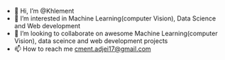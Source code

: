 - 👋 Hi, I’m @Khlement
- 👀 I’m interested in Machine Learning(computer Vision), Data Science and Web development 
- 💞️ I’m looking to collaborate on awesome Machine Learning(computer Vision), data sceince and web development projects
- 📫 How to reach me cment.adjei17@gmail.com

<!---
Khlement/Khlement is a ✨ special ✨ repository because its `README.md` (this file) appears on your GitHub profile.
You can click the Preview link to take a look at your changes.
--->
